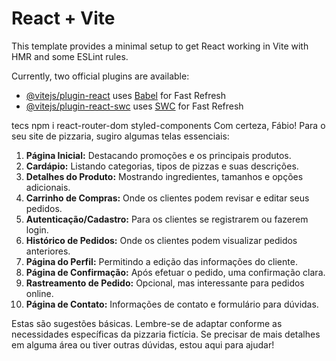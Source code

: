 # React + Vite

This template provides a minimal setup to get React working in Vite with HMR and some ESLint rules.

Currently, two official plugins are available:

- [@vitejs/plugin-react](https://github.com/vitejs/vite-plugin-react/blob/main/packages/plugin-react/README.md) uses [Babel](https://babeljs.io/) for Fast Refresh
- [@vitejs/plugin-react-swc](https://github.com/vitejs/vite-plugin-react-swc) uses [SWC](https://swc.rs/) for Fast Refresh

tecs
    npm i react-router-dom
    styled-components
Com certeza, Fábio! Para o seu site de pizzaria, sugiro algumas telas essenciais:

1. **Página Inicial:** Destacando promoções e os principais produtos.
2. **Cardápio:** Listando categorias, tipos de pizzas e suas descrições.
3. **Detalhes do Produto:** Mostrando ingredientes, tamanhos e opções adicionais.
4. **Carrinho de Compras:** Onde os clientes podem revisar e editar seus pedidos.
5. **Autenticação/Cadastro:** Para os clientes se registrarem ou fazerem login.
6. **Histórico de Pedidos:** Onde os clientes podem visualizar pedidos anteriores.
7. **Página do Perfil:** Permitindo a edição das informações do cliente.
8. **Página de Confirmação:** Após efetuar o pedido, uma confirmação clara.
9. **Rastreamento de Pedido:** Opcional, mas interessante para pedidos online.
10. **Página de Contato:** Informações de contato e formulário para dúvidas.

Estas são sugestões básicas. Lembre-se de adaptar conforme as necessidades específicas da pizzaria fictícia. Se precisar de mais detalhes em alguma área ou tiver outras dúvidas, estou aqui para ajudar!